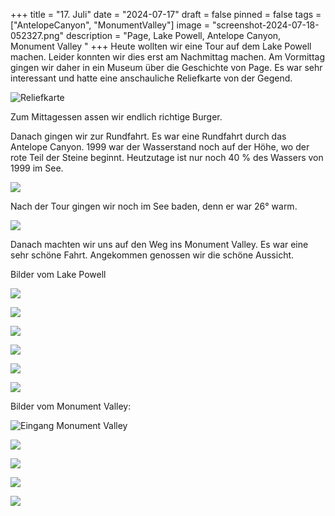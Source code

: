 +++
title = "17. Juli"
date = "2024-07-17"
draft = false
pinned = false
tags = ["AntelopeCanyon", "MonumentValley"]
image = "screenshot-2024-07-18-052327.png"
description = "Page, Lake Powell, Antelope Canyon, Monument Valley "
+++
Heute wollten wir eine Tour auf dem Lake Powell machen. Leider konnten wir dies erst am Nachmittag machen. Am Vormittag gingen wir daher in ein Museum über die Geschichte von Page. Es war sehr interessant und hatte eine anschauliche Reliefkarte von der Gegend.

![Reliefkarte](screenshot-2024-07-18-053047.png)

Zum Mittagessen assen wir endlich richtige Burger.

Danach gingen wir zur Rundfahrt. Es war eine Rundfahrt durch das Antelope Canyon. 1999 war der Wasserstand noch auf der Höhe, wo der rote Teil der Steine beginnt. Heutzutage ist nur noch 40 % des Wassers von 1999 im See.

![](screenshot-2024-07-18-051910.png)

Nach der Tour gingen wir noch im See baden, denn er war 26° warm.

![](screenshot-2024-07-18-052304.png)

Danach machten wir uns auf den Weg ins Monument Valley. Es war eine sehr schöne Fahrt. Angekommen genossen wir die schöne Aussicht.

Bilder vom Lake Powell

![](screenshot-2024-07-18-051915.png)

![](screenshot-2024-07-18-051925.png)

![](screenshot-2024-07-18-052031.png)

![](screenshot-2024-07-18-052012.png)

![](screenshot-2024-07-18-051945.png)

![](screenshot-2024-07-18-051935.png)

Bilder vom Monument Valley: 

![Eingang Monument Valley](screenshot-2024-07-18-052053.png)

![](screenshot-2024-07-18-052136.png)

![](screenshot-2024-07-18-052126.png)

![](screenshot-2024-07-18-052115.png)

![](screenshot-2024-07-18-052103.png)